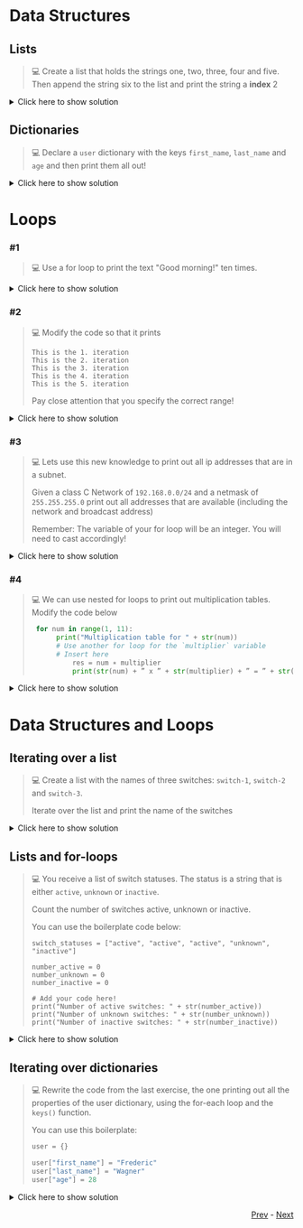 # Data Structures

## Lists

> 💻 Create a list that holds the strings one, two, three, four and five. Then append the string six to the list and print the string a **index** 2

<details>
  <summary>Click here to show solution</summary>

```python
  l = ["one", "two", "three", "four", "five"]
  l.append("six")
  print(l[2])
```
</details>

## Dictionaries

> 💻 Declare a `user` dictionary with the keys `first_name`, `last_name` and `age` and then print them all out!

<details>
  <summary>Click here to show solution</summary>

```python
  user = {}

  user["first_name"] = "Marcel"
  user["last_name"] = "Neidinger"
  user["age"] = 24
  
  print(user["first_name"])
  print(user["last_name"])
  print(user["age"])
```

</details>

# Loops 

### #1

> 💻 Use a for loop to print the text "Good morning!" ten times.

<details>
  <summary>Click here to show solution</summary>

```python
  
  for a in range(0, 10):
    print("Good morning!")
```
</details>

### #2

> 💻 Modify the code so that it prints
>
> ```
> This is the 1. iteration
> This is the 2. iteration
> This is the 3. iteration
> This is the 4. iteration
> This is the 5. iteration
> ```
>
> Pay close attention that you specify the correct range!

<details>
  <summary>Click here to show solution</summary>

```python
  
  for a in range(1, 6):
    print("This is the " + str(a) + ". iteration")
```
</details>

### #3

> 💻 Lets use this new knowledge to print out all ip addresses that are in a subnet.
>
> Given a class C Network of `192.168.0.0/24` and a netmask of `255.255.255.0` print out all addresses that are available (including the network and broadcast address)
>
> Remember: The variable of your for loop will be an integer. You will need to cast accordingly!

<details>
  <summary>Click here to show solution</summary>

```python
  
  for host_part in range(0, 256):
    ip_address = "192.168.0." + str(host_part)
    print(ip_address)
```
</details>

### #4

> 💻 We can use nested for loops to print out multiplication tables. Modify the code below
>
> ```python
>  for num in range(1, 11):
>       print("Multiplication table for " + str(num))
>       # Use another for loop for the `multiplier` variable 
>       # Insert here
>           res = num ∗ multiplier
>           print(str(num) + ” x ” + str(multiplier) + ” = ” + str(res))
> ```

<details>
  <summary>Click here to show solution</summary>

```python
  
  for num in range(1, 11):
        print("Multiplication table for " + str(num))
        for multiplier in range(1, 11):
           res = num ∗ multiplier
           print(str(num) + ” x ” + str(multiplier) + ” = ” + str(res))
```
</details>

# Data Structures and Loops

## Iterating over a list

> 💻 Create a list with the names of three switches: `switch-1`, `switch-2` and `switch-3`.
>
> Iterate over the list and print the name of the switches

<details>
  <summary>Click here to show solution</summary>

```python
  l = ["switch-1", "switch-2", "switch-3"]
  for i in range(0, len(l)):
    print(l[i])
```
</details>

## Lists and for-loops

> 💻 You receive a list of switch statuses. The status is a string that is either `active`, `unknown` or `inactive`.
>
> Count the number of switches active, unknown or inactive.
>
> You can use the boilerplate code below:
>
> ```python‚
> switch_statuses = ["active", "active", "active", "unknown", "inactive"]
>
> number_active = 0
> number_unknown = 0
> number_inactive = 0
>
> # Add your code here!
> print("Number of active switches: " + str(number_active))
> print("Number of unknown switches: " + str(number_unknown))
> print("Number of inactive switches: " + str(number_inactive))
> ```

<details>
  <summary>Click here to show solution</summary>

```python
  switch_statuses = ["active", "active", "active", "unknown", "inactive"]
  
  number_active = 0
  number_unknown = 0
  number_inactive = 0

  # Add your code here!
  for status in switch_statuses:
    if status == "active":
        number_active += 1
    elif status == "inactive":
        number_inactive += 1
    elif status == "unknown":
        number_unknown += 1

  print("Number of active switches: " + str(number_active))
  print("Number of unknown switches: " + str(number_unknown))
  print("Number of inactive switches: " + str(number_inactive))
```
</details>

## Iterating over dictionaries

> 💻 Rewrite the code from the last exercise, the one printing out all the properties of the user dictionary, using the for-each loop and the `keys()` function.
>
> You can use this boilerplate:
>
> ```python
> user = {}
>
> user["first_name"] = "Frederic"
> user["last_name"] = "Wagner"
> user["age"] = 28
> ```

<details>
  <summary>Click here to show solution</summary>

```python
  
  user = {}

  user["first_name"] = "Frederic"
  user["last_name"] = "Wagner"
  user["age"] = 28
  
  for key in user.keys():
    print(user[key])
```

</details>




<div align="right">

   [Prev](python_one_tasks.md) - [Next](python_two_json.md)
</div>